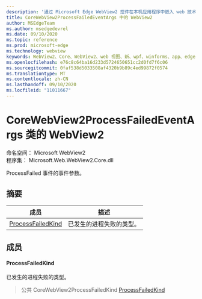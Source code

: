 ```yaml
---
description: '通过 Microsoft Edge WebView2 控件在本机应用程序中嵌入 web 技术 (HTML、CSS 和 JavaScript) '
title: CoreWebView2ProcessFailedEventArgs 中的 WebView2
author: MSEdgeTeam
ms.author: msedgedevrel
ms.date: 09/10/2020
ms.topic: reference
ms.prod: microsoft-edge
ms.technology: webview
keywords: WebView2、Core、WebView2、web 视图、新、wpf、winforms、app、edge、CoreWebView2、CoreWebView2Controller、浏览器控件、边缘 html、、浏览器控件、边缘 html、WebView2
ms.openlocfilehash: e76c8c64ba16d233d5724650651cc2d0fd7f6c06
ms.sourcegitcommit: 0faf538d5033508af4320b9b89c4ed99872f0574
ms.translationtype: MT
ms.contentlocale: zh-CN
ms.lasthandoff: 09/10/2020
ms.locfileid: "11011667"
---
```

# CoreWebView2ProcessFailedEventArgs 类的 WebView2 

命名空间： Microsoft WebView2 \
程序集： Microsoft.Web.WebView2.Core.dll

ProcessFailed 事件的事件参数。

## 摘要

 成员                        | 描述
--------------------------------|---------------------------------------------
[ProcessFailedKind](#processfailedkind) | 已发生的进程失败的类型。

## 成员

#### ProcessFailedKind 

已发生的进程失败的类型。

> 公共 CoreWebView2ProcessFailedKind [ProcessFailedKind](#processfailedkind)

